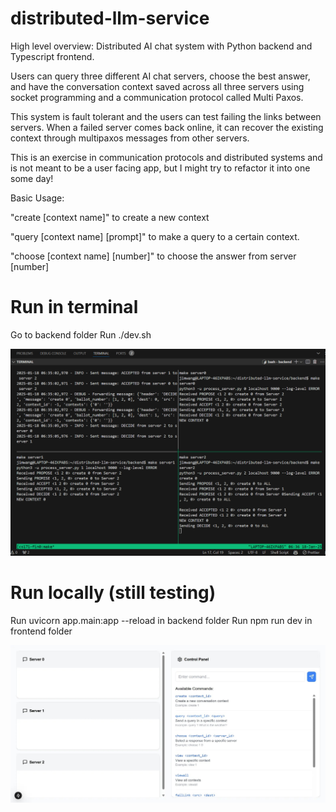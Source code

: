 # distributed-llm-service
High level overview: Distributed AI chat system with Python backend and Typescript frontend. 

Users can query three different AI chat servers, choose the best answer, and have the conversation context saved across all three servers using socket programming and a communication protocol called Multi Paxos.

This system is fault tolerant and the users can test failing the links between servers. When a failed server comes back online, it can recover the existing context through multipaxos messages from other servers.

This is an exercise in communication protocols and distributed systems and is not meant to be a user facing app, but I might try to refactor it into one some day!

Basic Usage:

"create [context name]" to create a new context

"query [context name] [prompt]" to make a query to a certain context.

"choose [context name] [number]" to choose the answer from server [number]

# Run in terminal
Go to backend folder
Run ./dev.sh


![term](term.png)


# Run locally (still testing)
Run uvicorn app.main:app --reload in backend folder
Run npm run dev in frontend folder

![ui test](uitest.png)
